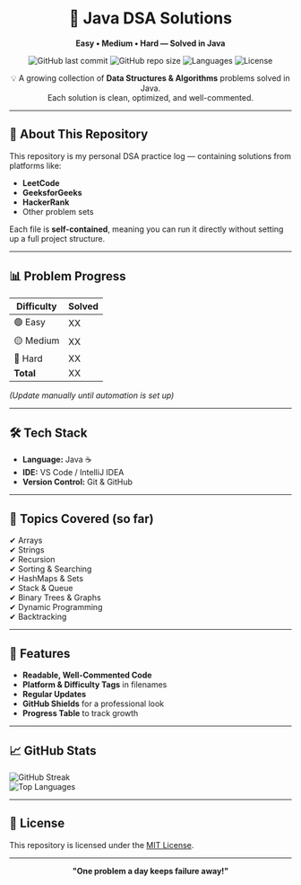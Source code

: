 <div align="center">
  
# 🚀 Java DSA Solutions  
**Easy • Medium • Hard — Solved in Java**

![GitHub last commit](https://img.shields.io/github/last-commit/DiganthGowdaGR/DSA-Java)
![GitHub repo size](https://img.shields.io/github/repo-size/DiganthGowdaGR/DSA-Java)
![Languages](https://img.shields.io/github/languages/top/DiganthGowdaGR/DSA-Java?color=orange)
![License](https://img.shields.io/badge/license-MIT-blue.svg)

💡 A growing collection of **Data Structures & Algorithms** problems solved in Java.  
Each solution is clean, optimized, and well-commented.

</div>

---

## 📖 About This Repository
This repository is my personal DSA practice log — containing solutions from platforms like:
- **LeetCode**
- **GeeksforGeeks**
- **HackerRank**
- Other problem sets

Each file is **self-contained**, meaning you can run it directly without setting up a full project structure.

---

## 📊 Problem Progress

| Difficulty | Solved |
|------------|--------|
| 🟢 Easy    | XX     |
| 🟡 Medium  | XX     |
| 🔴 Hard    | XX     |
| **Total**  | XX     |

_(Update manually until automation is set up)_

---

## 🛠 Tech Stack
- **Language:** Java ☕  
- **IDE:** VS Code / IntelliJ IDEA  
- **Version Control:** Git & GitHub  

---

## 🧠 Topics Covered (so far)
✔ Arrays  
✔ Strings  
✔ Recursion  
✔ Sorting & Searching  
✔ HashMaps & Sets  
✔ Stack & Queue  
✔ Binary Trees & Graphs  
✔ Dynamic Programming  
✔ Backtracking  

---

## 🚀 Features
- **Readable, Well-Commented Code**
- **Platform & Difficulty Tags** in filenames
- **Regular Updates**
- **GitHub Shields** for a professional look
- **Progress Table** to track growth

---

## 📈 GitHub Stats
![GitHub Streak](https://streak-stats.demolab.com?user=DiganthGowdaGR&theme=tokyonight)  
![Top Languages](https://github-readme-stats.vercel.app/api/top-langs/?username=DiganthGowdaGR&layout=compact&theme=tokyonight)

---

## 📜 License
This repository is licensed under the [MIT License](LICENSE).

---
<div align="center">
  
**"One problem a day keeps failure away!"**

</div>
